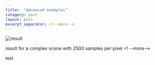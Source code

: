 ```yaml
---
title:  "Advanced examples"
category: post
layout: post
excerpt_separator: <!--more-->
---
```

![result](../assets/pic/my_smallpt/2500spp.png)

result for a complex scene with 2500 samples per pixel
<! --more-->

test
